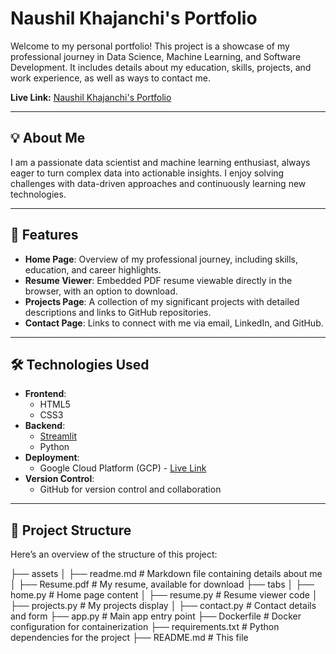 # Naushil Khajanchi's Portfolio

Welcome to my personal portfolio! This project is a showcase of my professional journey in Data Science, Machine Learning, and Software Development. It includes details about my education, skills, projects, and work experience, as well as ways to contact me.

**Live Link:** [Naushil Khajanchi's Portfolio](https://portfolio-b2cyt3342a-wl.a.run.app/)

---

## 💡 About Me

I am a passionate data scientist and machine learning enthusiast, always eager to turn complex data into actionable insights. I enjoy solving challenges with data-driven approaches and continuously learning new technologies.

---

## 🎨 Features

- **Home Page**: Overview of my professional journey, including skills, education, and career highlights.
- **Resume Viewer**: Embedded PDF resume viewable directly in the browser, with an option to download.
- **Projects Page**: A collection of my significant projects with detailed descriptions and links to GitHub repositories.
- **Contact Page**: Links to connect with me via email, LinkedIn, and GitHub.

---

## 🛠️ Technologies Used

- **Frontend**:
  - HTML5
  - CSS3
- **Backend**:
  - [Streamlit](https://streamlit.io/)
  - Python
- **Deployment**:
  - Google Cloud Platform (GCP) - [Live Link](https://portfolio-b2cyt3342a-wl.a.run.app/)
- **Version Control**:
  - GitHub for version control and collaboration

---

## 📂 Project Structure

Here’s an overview of the structure of this project:

├── assets
│   ├── readme.md       # Markdown file containing details about me
│   ├── Resume.pdf      # My resume, available for download
├── tabs
│   ├── home.py         # Home page content
│   ├── resume.py       # Resume viewer code
│   ├── projects.py     # My projects display
│   ├── contact.py      # Contact details and form
├── app.py              # Main app entry point
├── Dockerfile          # Docker configuration for containerization
├── requirements.txt    # Python dependencies for the project
├── README.md           # This file
